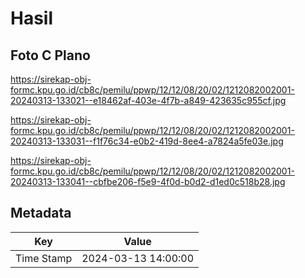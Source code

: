 # Hasil

## Foto C Plano

https://sirekap-obj-formc.kpu.go.id/cb8c/pemilu/ppwp/12/12/08/20/02/1212082002001-20240313-133021--e18462af-403e-4f7b-a849-423635c955cf.jpg

https://sirekap-obj-formc.kpu.go.id/cb8c/pemilu/ppwp/12/12/08/20/02/1212082002001-20240313-133031--f1f76c34-e0b2-419d-8ee4-a7824a5fe03e.jpg

https://sirekap-obj-formc.kpu.go.id/cb8c/pemilu/ppwp/12/12/08/20/02/1212082002001-20240313-133041--cbfbe206-f5e9-4f0d-b0d2-d1ed0c518b28.jpg


## Metadata

| Key        | Value               |
| ---------- | ------------------- |
| Time Stamp | 2024-03-13 14:00:00 |



